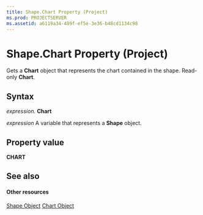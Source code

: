 ```yaml
---
title: Shape.Chart Property (Project)
ms.prod: PROJECTSERVER
ms.assetid: a6119a34-489f-ef5e-3e36-b48cd1134c98
---
```



# Shape.Chart Property (Project)
Gets a  **Chart** object that represents the chart contained in the shape. Read-only **Chart**.

## Syntax

 _expression_. **Chart**

 _expression_ A variable that represents a **Shape** object.


## Property value

 **CHART**


## See also


#### Other resources


[Shape Object](shape-object-project.md)
[Chart Object](chart-object-project.md)
